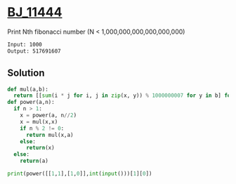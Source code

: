 # [BJ_11444](https://acmicpc.net/problem/11444)

Print Nth fibonacci number (N < 1,000,000,000,000,000,000)

```txt
Input: 1000
Output: 517691607
```

## Solution

```py
def mul(a,b):
  return [[sum(i * j for i, j in zip(x, y)) % 1000000007 for y in b] for x in a]
def power(a,n):
  if n > 1:
    x = power(a, n//2)
    x = mul(x,x)
    if n % 2 != 0:
      return mul(x,a)
    else:
      return(x)
  else:
    return(a)

print(power([[1,1],[1,0]],int(input()))[1][0])
```
